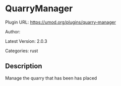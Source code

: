 # QuarryManager

Plugin URL: https://umod.org/plugins/quarry-manager

Author: 

Latest Version: 2.0.3

Categories: rust

## Description

Manage the quarry that has been has placed
